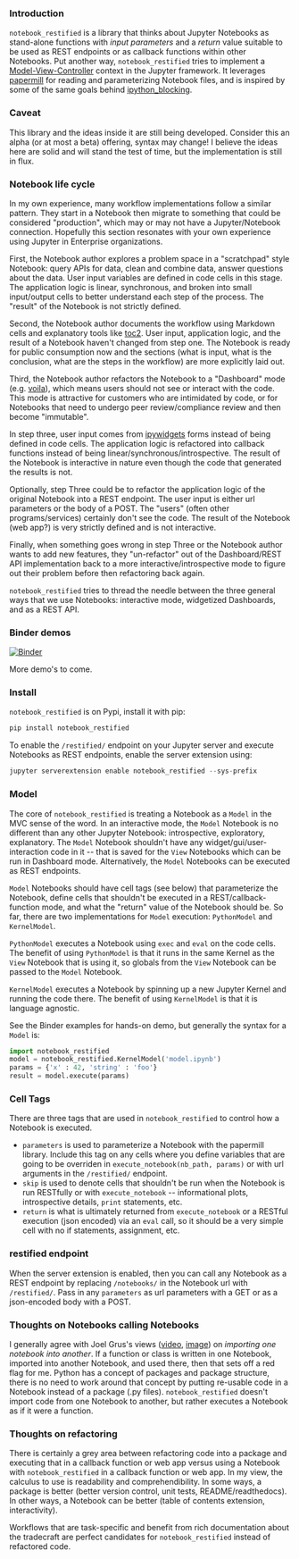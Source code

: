 ### Introduction
`notebook_restified` is a library that thinks about Jupyter Notebooks as stand-alone functions with *input parameters* and a *return* value suitable to be used as REST endpoints or as callback functions within other Notebooks.  Put another way, `notebook_restified` tries to implement a [Model-View-Controller](https://en.wikipedia.org/wiki/Model%E2%80%93view%E2%80%93controller) context in the Jupyter framework.  It leverages [papermill](https://github.com/nteract/papermill) for reading and parameterizing Notebook files, and is inspired by some of the same goals behind [ipython_blocking](https://github.com/kafonek/ipython_blocking).

### Caveat
This library and the ideas inside it are still being developed.  Consider this an alpha (or at most a beta) offering, syntax may change!  I believe the ideas here are solid and will stand the test of time, but the implementation is still in flux.

### Notebook life cycle
In my own experience, many workflow implementations follow a similar pattern.  They start in a Notebook then migrate to something that could be considered "production", which may or may not have a Jupyter/Notebook connection.  Hopefully this section resonates with your own experience using Jupyter in Enterprise organizations.  

First, the Notebook author explores a problem space in a "scratchpad" style Notebook: query APIs for data, clean and combine data, answer questions about the data.  User input variables are defined in code cells in this stage.  The application logic is linear, synchronous, and broken into small input/output cells to better understand each step of the process. The "result" of the Notebook is not strictly defined.

Second, the Notebook author documents the workflow using Markdown cells and explanatory tools like [toc2](https://jupyter-contrib-nbextensions.readthedocs.io/en/latest/nbextensions/toc2/README.html).  User input, application logic, and the result of a Notebook haven't changed from step one.  The Notebook is ready for public consumption now and the sections (what is input, what is the conclusion, what are the steps in the workflow) are more explicitly laid out.

Third, the Notebook author refactors the Notebook to a "Dashboard" mode (e.g. [voila](https://github.com/QuantStack/voila)), which means users should not see or interact with the code.  This mode is attractive for customers who are intimidated by code, or for Notebooks that need to undergo peer review/compliance review and then become "immutable".  

In step three, user input comes from [ipywidgets](https://ipywidgets.readthedocs.io/en/latest/) forms instead of being defined in code cells.  The application logic is refactored into callback functions instead of being linear/synchronous/introspective.  The result of the Notebook is interactive in nature even though the code that generated the results is not.

Optionally, step Three could be to refactor the application logic of the original Notebook into a REST endpoint.  The user input is either url parameters or the body of a POST.  The "users" (often other programs/services) certainly don't see the code.  The result of the Notebook (web app?) is very strictly defined and is not interactive.

Finally, when something goes wrong in step Three or the Notebook author wants to add new features, they "un-refactor" out of the Dashboard/REST API implementation back to a more interactive/introspective mode to figure out their problem before then refactoring back again.

`notebook_restified` tries to thread the needle between the three general ways that we use Notebooks: interactive mode, widgetized Dashboards, and as a REST API.  


### Binder demos

[![Binder](https://mybinder.org/badge_logo.svg)](https://mybinder.org/v2/gh/kafonek/notebook_restified/master?filepath=demo)

More demo's to come.

### Install
`notebook_restified` is on Pypi, install it with pip:

```python
pip install notebook_restified
```

To enable the `/restified/` endpoint on your Jupyter server and execute Notebooks as REST endpoints, enable the server extension using:

```python
jupyter serverextension enable notebook_restified --sys-prefix
```

### Model
The core of `notebook_restified` is treating a Notebook as a `Model` in the MVC sense of the word.  In an interactive mode, the `Model` Notebook is no different than any other Jupyter Notebook: introspective, exploratory, explanatory.  The `Model` Notebook shouldn't have any widget/gui/user-interaction code in it -- that is saved for the `View` Notebooks which can be run in Dashboard mode.  Alternatively, the `Model` Notebooks can be executed as REST endpoints.

`Model` Notebooks should have cell tags (see below) that parameterize the Notebook, define cells that shouldn't be executed in a REST/callback-function mode, and what the "return" value of the Notebook should be.  So far, there are two implementations for `Model` execution: `PythonModel` and `KernelModel`.

`PythonModel` executes a Notebook using `exec` and `eval` on the code cells.  The benefit of using `PythonModel` is that it runs in the same Kernel as the `View` Notebook that is using it, so globals from the `View` Notebook can be passed to the `Model` Notebook.

`KernelModel` executes a Notebook by spinning up a new Jupyter Kernel and running the code there.  The benefit of using `KernelModel` is that it is language agnostic.

See the Binder examples for hands-on demo, but generally the syntax for a `Model` is:

```python
import notebook_restified
model = notebook_restified.KernelModel('model.ipynb')
params = {'x' : 42, 'string' : 'foo'}
result = model.execute(params)
```

### Cell Tags
There are three tags that are used in `notebook_restified` to control how a Notebook is executed.

 * `parameters` is used to parameterize a Notebook with the papermill library.  Include this tag on any cells where you define variables that are going to be overriden in `execute_notebook(nb_path, params)` or with url arguments in the `/restified/` endpoint.
 * `skip` is used to denote cells that shouldn't be run when the Notebook is run RESTfully or with `execute_notebook` -- informational plots, introspective details, `print` statements, etc.
 * `return` is what is ultimately returned from `execute_notebook` or a RESTful execution (json encoded) via an `eval` call, so it should be a very simple cell with no if statements, assignment, etc.
 
### restified endpoint
When the server extension is enabled, then you can call any Notebook as a REST endpoint by replacing `/notebooks/` in the Notebook url with `/restified/`.  Pass in any `parameters` as url parameters with a GET or as a json-encoded body with a POST.

### Thoughts on Notebooks calling Notebooks
I generally agree with Joel Grus's views ([video](https://youtu.be/7jiPeIFXb6U?t=626), [image](https://i.imgflip.com/2e0pj4.jpg)) on *importing one notebook into another*.  If a function or class is written in one Notebook, imported into another Notebook, and used there, then that sets off a red flag for me.  Python has a concept of packages and package structure, there is no need to work around that concept by putting re-usable code in a Notebook instead of a package (.py files).  `notebook_restified` doesn't import code from one Notebook to another, but rather executes a Notebook as if it were a function.

### Thoughts on refactoring
There is certainly a grey area between refactoring code into a package and executing that in a callback function or web app versus using a Notebook with `notebook_restified` in a callback function or web app.  In my view, the calculus to use is readability and comprehendibility.  In some ways, a package is better (better version control, unit tests, README/readthedocs).  In other ways, a Notebook can be better (table of contents extension, interactivity).  

Workflows that are task-specific and benefit from rich documentation about the tradecraft are perfect candidates for `notebook_restified` instead of refactored code.